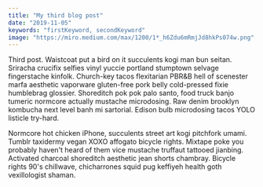 ```yaml
---
title: "My third blog post"
date: "2019-11-05"
keywords: "firstKeyword, secondKeyword"
image: "https://miro.medium.com/max/1200/1*_h6Zdu6mRmjJd8hkPs074w.png"
---
```

Third post.
Waistcoat put a bird on it succulents kogi man bun seitan. Sriracha crucifix selfies vinyl yuccie portland stumptown selvage fingerstache kinfolk. Church-key tacos flexitarian PBR&B hell of scenester marfa aesthetic vaporware gluten-free pork belly cold-pressed fixie humblebrag glossier. Shoreditch pok pok palo santo, food truck banjo tumeric normcore actually mustache microdosing. Raw denim brooklyn kombucha next level banh mi sartorial. Edison bulb microdosing tacos YOLO listicle try-hard.

Normcore hot chicken iPhone, succulents street art kogi pitchfork umami. Tumblr taxidermy vegan XOXO affogato bicycle rights. Mixtape poke you probably haven't heard of them vice mustache truffaut tattooed jianbing. Activated charcoal shoreditch aesthetic jean shorts chambray. Bicycle rights 90's chillwave, chicharrones squid pug keffiyeh health goth vexillologist shaman.